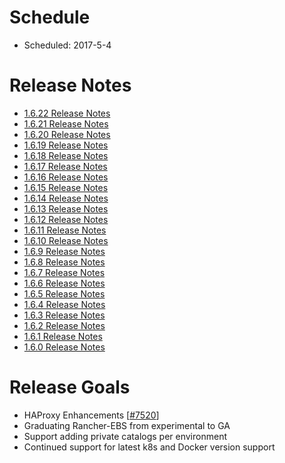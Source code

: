 # Schedule

* Scheduled: 2017-5-4

# Release Notes
* [1.6.22 Release Notes](https://github.com/rancher/rancher/releases/tag/v1.6.22)
* [1.6.21 Release Notes](https://github.com/rancher/rancher/releases/tag/v1.6.21)
* [1.6.20 Release Notes](https://github.com/rancher/rancher/releases/tag/v1.6.20)
* [1.6.19 Release Notes](https://github.com/rancher/rancher/releases/tag/v1.6.19)
* [1.6.18 Release Notes](https://github.com/rancher/rancher/releases/tag/v1.6.18)
* [1.6.17 Release Notes](https://github.com/rancher/rancher/releases/tag/v1.6.17)
* [1.6.16 Release Notes](https://github.com/rancher/rancher/releases/tag/v1.6.16)
* [1.6.15 Release Notes](https://github.com/rancher/rancher/releases/tag/v1.6.15)
* [1.6.14 Release Notes](https://github.com/rancher/rancher/releases/tag/v1.6.14)
* [1.6.13 Release Notes](https://github.com/rancher/rancher/releases/tag/v1.6.13)
* [1.6.12 Release Notes](https://github.com/rancher/rancher/releases/tag/v1.6.12)
* [1.6.11 Release Notes](https://github.com/rancher/rancher/releases/tag/v1.6.11)
* [1.6.10 Release Notes](https://github.com/rancher/rancher/releases/tag/v1.6.10)
* [1.6.9 Release Notes](https://github.com/rancher/rancher/releases/tag/v1.6.9)
* [1.6.8 Release Notes](https://github.com/rancher/rancher/releases/tag/v1.6.8)
* [1.6.7 Release Notes](https://github.com/rancher/rancher/releases/tag/v1.6.7)
* [1.6.6 Release Notes](https://github.com/rancher/rancher/releases/tag/v1.6.6)
* [1.6.5 Release Notes](https://github.com/rancher/rancher/releases/tag/v1.6.5)
* [1.6.4 Release Notes](https://github.com/rancher/rancher/releases/tag/v1.6.4)
* [1.6.3 Release Notes](https://github.com/rancher/rancher/releases/tag/v1.6.3)
* [1.6.2 Release Notes](https://github.com/rancher/rancher/releases/tag/v1.6.2)
* [1.6.1 Release Notes](https://github.com/rancher/rancher/releases/tag/v1.6.1)
* [1.6.0 Release Notes](https://github.com/rancher/rancher/releases/tag/1.6.0)

# Release Goals

* HAProxy Enhancements [[#7520](https://github.com/rancher/rancher/issues/7520)]
* Graduating Rancher-EBS from experimental to GA
* Support adding private catalogs per environment
* Continued support for latest k8s and Docker version support



 